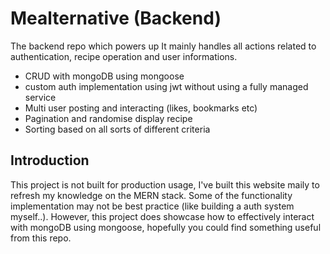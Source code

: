 # Mealternative (Backend)

The backend repo which powers up 
It mainly handles all actions related to authentication, recipe operation and user informations.

- CRUD with mongoDB using mongoose
- custom auth implementation using jwt without using a fully managed service
- Multi user posting and interacting (likes, bookmarks etc)
- Pagination and randomise display recipe
- Sorting based on all sorts of different criteria

## Introduction

This project is not built for production usage, I've built this website maily to refresh
my knowledge on the MERN stack. Some of the functionality implementation may not be best
practice (like building a auth system myself..). However, this project does showcase how
to effectively interact with mongoDB using mongoose, hopefully you could find something
useful from this repo.
